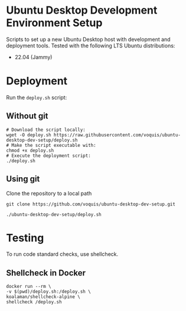 Ubuntu Desktop Development Environment Setup
===
Scripts to set up a new Ubuntu Desktop host with development and deployment tools. Tested with the following LTS Ubuntu distributions:
- 22.04 (Jammy)

# Deployment
Run the `deploy.sh` script:

## Without git
```shell
# Download the script locally:
wget -O deploy.sh https://raw.githubusercontent.com/voquis/ubuntu-desktop-dev-setup/deploy.sh
# Make the script executable with:
chmod +x deploy.sh
# Execute the deployment script:
./deploy.sh
```

## Using git
Clone the repository to a local path
```shell
git clone https://github.com/voquis/ubuntu-desktop-dev-setup.git
```

```shell
./ubuntu-desktop-dev-setup/deploy.sh
```

# Testing
To run code standard checks, use shellcheck.
## Shellcheck in Docker
```
docker run --rm \
-v $(pwd)/deploy.sh:/deploy.sh \
koalaman/shellcheck-alpine \
shellcheck /deploy.sh
```
